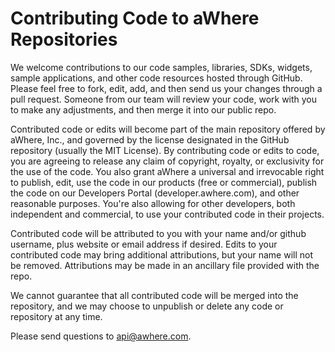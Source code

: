 # Contributing Code to aWhere Repositories

We welcome contributions to our code samples, libraries, SDKs, widgets, sample applications, and other code resources hosted through GitHub. Please feel free to fork, edit, add, and then send us your changes through a pull request. Someone from our team will review your code, work with you to make any adjustments, and then merge it into our public repo. 

Contributed code or edits will become part of the main repository offered by aWhere, Inc., and governed by the license designated in the GitHub repository (usually the MIT License). By contributing code or edits to code, you are agreeing to release any claim of copyright, royalty, or exclusivity for the use of the code. You also grant aWhere a universal and irrevocable right to publish, edit, use the code in our products (free or commercial), publish the code on our Developers Portal (developer.awhere.com), and other reasonable purposes. You're also allowing for other developers, both independent and commercial, to use your contributed code in their projects. 

Contributed code will be attributed to you with your name and/or github username, plus website or email address if desired. Edits to your contributed code may bring additional attributions, but your name will not be removed. Attributions may be made in an ancillary file provided with the repo. 

We cannot guarantee that all contributed code will be merged into the repository, and we may choose to unpublish or delete any code or repository at any time. 

Please send questions to api@awhere.com. 
